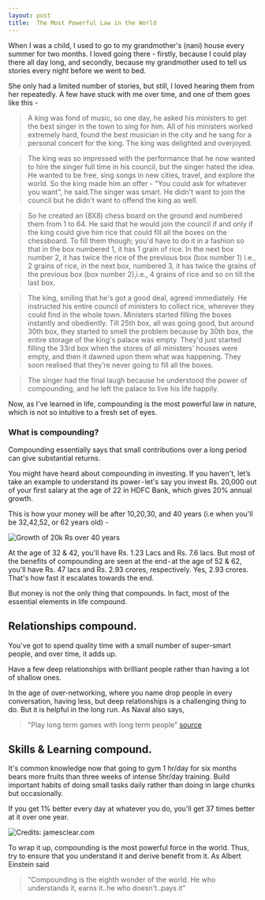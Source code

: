 ```yaml
---
layout: post
title:  The Most Powerful Law in the World
---
```


When I was a child, I used to go to my grandmother's (nani) house every summer for two months. I loved going there -  firstly, because I could play there all day long, and secondly, because my grandmother used to tell us stories every night before we went to bed.

She only had a limited number of stories, but still, I loved hearing them from her repeatedly. A few have stuck with me over time, and one of them goes like this -

>A king was fond of music, so one day, he asked his ministers to get the best singer in the town to sing for him. All of his ministers worked extremely hard, found the best musician in the city and he sang for a personal concert for the king. The king was delighted and overjoyed.

>The king was so impressed with the performance that he now wanted to hire the singer full time in his council, but the singer hated the idea. He wanted to be free, sing songs in new cities, travel, and explore the world. So the king made him an offer - "You could ask for whatever you want", he said.The singer was smart. He didn't want to join the council but he didn't want to offend the king as well.

>So he created an (8X8) chess board on the ground and numbered them from 1 to 64. He said that he would join the council if and only if the king could give him rice that could fill all the boxes on the chessboard. To fill them though; you'd have to do it in a fashion so that in the box numbered 1, it has 1 grain of rice. In the next box number 2, it has twice the rice of the previous box (box number 1) i.e., 2 grains of rice, in the next box, numbered 3, it has twice the grains of the previous box (box number 2),i.e., 4 grains of rice and so on till the last box.

>The king, smiling that he's got a good deal, agreed immediately. He instructed his entire council of ministers to collect rice, wherever they could find in the whole town. Ministers started filling the boxes instantly and obediently. Till 25th box, all was going good, but around 30th box, they started to smell the problem because by 30th box, the entire storage of the king's palace was empty. They'd just started filling the 33rd box when the stores of all ministers’ houses were empty, and then it dawned upon them what was happening. They soon realised that they’re never going to fill all the boxes.

>The singer had the final laugh because he understood the power of compounding, and he left the palace to live his life happily.

Now, as I've learned in life, compounding is the most powerful law in nature, which is not so intuitive to a fresh set of eyes.

### What is compounding?

Compounding essentially says that small contributions over a long period can give substantial returns.

You might have heard about compounding in investing. If you haven't, let’s take an example to understand its power - let's say you invest Rs. 20,000 out of your first salary at the age of 22 in HDFC Bank, which gives 20% annual growth.

This is how your money will be after 10,20,30, and 40 years (i.e when you'll be 32,42,52, or 62 years old) -

![Growth of 20k Rs over 40 years](/images/compounding20pct40yrs.png)

At the age of 32 & 42, you'll have Rs. 1.23 Lacs and Rs. 7.6 lacs. But most of the benefits of compounding are seen at the end - at the age of 52 & 62, you'll have Rs. 47 lacs and Rs. 2.93 crores, respectively. Yes, 2.93 crores. That's how fast it escalates towards the end.

But money is not the only thing that compounds. In fact, most of the essential elements in life compound.

## Relationships compound.

You've got to spend quality time with a small number of super-smart people, and over time, it adds up.

Have a few deep relationships with brilliant people rather than having a lot of shallow ones.

In the age of over-networking, where you name drop people in every conversation, having less, but deep relationships is a challenging thing to do. But it is helpful in the long run. As Naval also says,
>"Play long term games with long term people" [source](https://nav.al/long-term)

## Skills & Learning compound.

It's common knowledge now that going to gym 1 hr/day for six months bears more fruits than three weeks of intense 5hr/day training. Build important habits of doing small tasks daily rather than doing in large chunks but occasionally.

If you get 1% better every day at whatever you do, you'll get 37 times better at it over one year.


![Credits: jamesclear.com](/images/smallimprovements.png)


To wrap it up, compounding is the most powerful force in the world. Thus, try to ensure that you understand it and derive benefit from it. As Albert Einstein said
> "Compounding is the eighth wonder of the world. He who understands it, earns it..he who doesn't..pays it"
